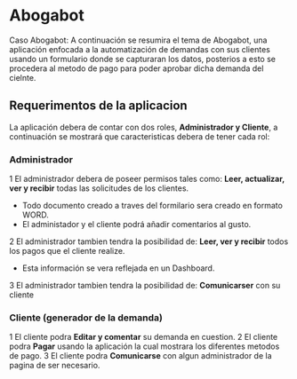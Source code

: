 # Abogabot
Caso Abogabot:
A continuación se resumira el tema de Abogabot, una aplicación enfocada a la automatización de demandas con sus clientes usando un formulario donde se capturaran 
los datos, posterios a esto se procedera al metodo de pago para poder aprobar dicha demanda del cielnte. 


## Requerimentos de la aplicacion
La aplicación debera de contar con dos roles, **Administrador y Cliente**, a continuación se mostrará que caracteristicas debera de tener cada rol:

### Administrador

1 El administrador debera de poseer permisos tales como: **Leer, actualizar, ver y  recibir** todas las solicitudes de los clientes.
- Todo documento creado a traves del formilario sera creado en formato WORD.
- El administador y el cliente podrá añadir comentarios al gusto.

2 El administrador tambien tendra la posibilidad de: **Leer, ver y  recibir** todos los pagos que el cliente realize.
- Esta información se vera reflejada en un Dashboard.

3 El administrador tambien tendra la posibilidad de: **Comunicarser** con su cliente

### Cliente (generador de la demanda)

1 El cliente podra **Editar y comentar** su demanda en cuestion.
2 El cliente podra **Pagar** usando la aplicación la cual mostrara los diferentes metodos de pago.
3 El cliente podra **Comunicarse** con algun administrador de la pagina de ser necesario.
